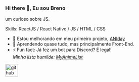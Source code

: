 ### Hi there 👋, Eu sou Breno
um curioso sobre JS.

Skills: ReactJS / React Native / JS / HTML / CSS

- 🔭 Estou melhorando em meu primeiro projeto, [ANIday](https://aniday.netlify.app) 
- 🌱 Aprendendo quase tudo, mas principalmente Front-End.
- ⚡ Fun fact: Já fez um bot para Discord? É legal! <br /> *Minha lista humilde: [MyAnimeList](https://myanimelist.net/profile/VDRBreno)* 

[<img src='https://cdn.jsdelivr.net/npm/simple-icons@3.0.1/icons/github.svg' alt='github' height='40'>](https://github.com/VDRBreno)  
